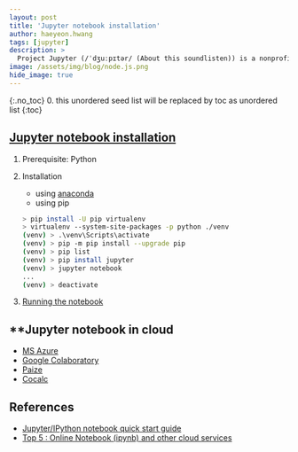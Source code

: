 ```yaml
---
layout: post
title: 'Jupyter notebook installation' 
author: haeyeon.hwang
tags: [jupyter]
description: >
  Project Jupyter (/ˈdʒuːpɪtər/ (About this soundlisten)) is a nonprofit organization created to "develop open-source software, open-standards, and services for interactive computing across dozens of programming languages". 
image: /assets/img/blog/node.js.png
hide_image: true
---
```

{:.no_toc}
0. this unordered seed list will be replaced by toc as unordered list
{:toc}

## [**Jupyter notebook installation**](https://jupyter.org/install)
1. Prerequisite: Python
2. Installation
    * using [anaconda](https://www.anaconda.com/downloads)
    * using pip

    ~~~bash
    > pip install -U pip virtualenv
    > virtualenv --system-site-packages -p python ./venv
    (venv) > .\venv\Scripts\activate
    (venv) > pip -m pip install --upgrade pip
    (venv) > pip list
    (venv) > pip install jupyter
    (venv) > jupyter notebook
    ...
    (venv) > deactivate
    ~~~

3. [Running the notebook](https://jupyter.readthedocs.io/en/latest/running.html#running)

## **Jupyter notebook in cloud
* [MS Azure](https://notebooks.azure.com/)
* [Google Colaboratory](https://colab.research.google.com/)
* [Paize](https://paiza.cloud/en/)
* [Cocalc](https://cocalc.com/)

## **References**
* [Jupyter/IPython notebook quick start guide](https://jupyter-notebook-beginner-guide.readthedocs.io/en/latest/index.html)
* [Top 5 : Online Notebook (ipynb) and other cloud services](https://medium.com/@siddesh.001/top-5-online-free-notebook-ipynb-and-other-cloud-services-dbf9580d99e3)
